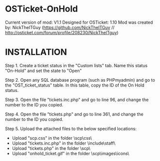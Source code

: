# OSTicket-OnHold
Current version of mod: V1.1
Designed for OSTicket: 1.10
Mod was created by: NickTheITGuy
(https://github.com/NickTheITGuy // http://osticket.com/forum/profile/208230/NickTheITguy)

# INSTALLATION

Step 1. 
Create a ticket status in the "Custom lists" tab.
Name this status "On-Hold" and set the state to "Open"

Step 2. 
Open any SQL database program (such as PHPmyadmin) and go to the "OST_ticket_status" table.
In this table, copy the ID of the On Hold status.

Step 3. 
Open the file "tickets.inc.php"
and go to line 96, and change the number to the ID you copied.

Step 4. 
Open the file "tickets.php"
and go to line 361, and change the number to the ID you copied.

Step 5. Upload the attached files to the below specified locations:
- Upload "scp.css" in the folder \scp\css\
- Upload "tickets.inc.php" in the folder \include\staff\
- Upload "tickets.php" in the folder \scp\
- Upload "onhold_ticket.gif" in the folder \scp\images\icons\ 
